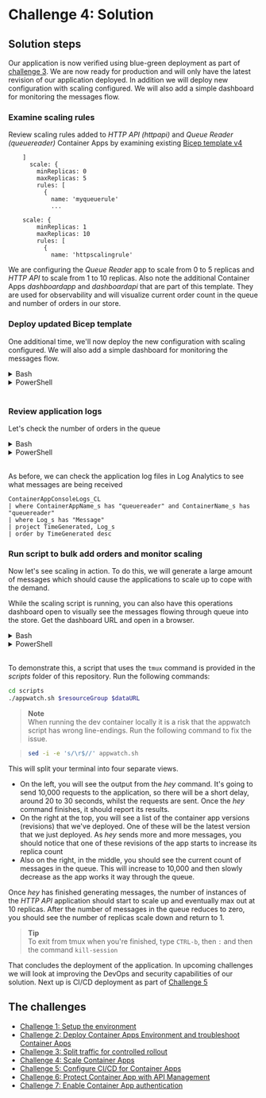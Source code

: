# Challenge 4: Solution

## Solution steps
Our application is now verified using blue-green deployment as part of [challenge 3](challenge3.md). We are now ready for production and will only have the latest revision of our application deployed. In addition we will deploy new configuration with scaling configured. We will also add a simple dashboard for monitoring the messages flow.


### Examine scaling rules
Review scaling rules added to _HTTP API (httpapi)_ and _Queue Reader (queuereader)_ Container Apps by examining existing [Bicep template v4](v4_template.bicep)

```bicep
    ]
      scale: {
        minReplicas: 0
        maxReplicas: 5
        rules: [
          {
            name: 'myqueuerule'
            ...

    scale: {
        minReplicas: 1
        maxReplicas: 10
        rules: [
          {
            name: 'httpscalingrule'
```

We are configuring the _Queue Reader_ app to scale from 0 to 5 replicas and _HTTP API_ to scale from 1 to 10 replicas. Also note the additional Container Apps _dashboardapp_ and _dashboardapi_  that are part of this template. They are used for observability and will visualize current order count in the queue and number of orders in our store.

### Deploy updated Bicep template
One additional time, we'll now deploy the new configuration with scaling configured. We will also add a simple dashboard for monitoring the messages flow.


<details>
  <summary>Bash</summary>

```bash
# Deploy Bicep template.
az deployment group create \
  -g $resourceGroup \
  --template-file v4_template.bicep \
  --parameters @v4_parametersbicep.json \
  --parameters \
    ContainerApps_Environment_Name=$containerAppEnv \
    LogAnalytics_Workspace_Name=$logAnalytics \
    AppInsights_Name=$appInsights \
    Location=$location
```

  </summary>
</details>

<details>
  <summary>PowerShell</summary>

```PowerShell
New-AzResourceGroupDeployment -ResourceGroupName $resourceGroup -Name 'v4_deployment' -TemplateFile .\v4_template.bicep -TemplateParameterFile .\v4_parametersbicep.json -Location $location -ContainerApps_Environment_Name $containerAppEnv -LogAnalytics_Workspace_Name $logAnalytics -AppInsights_Name $appInsights
```

  </summary>
</details>
<br>

### Review application logs

Let's check the number of orders in the queue

<details>
  <summary>Bash</summary>
  
```bash
curl $dataURL
```

  </summary>
</details>

<details>
  <summary>PowerShell</summary>

```PowerShell
Invoke-RestMethod $dataUrl
```

  </summary>
</details>
<br>

As before, we can check the application log files in Log Analytics to see what messages are being received

```kusto
ContainerAppConsoleLogs_CL
| where ContainerAppName_s has "queuereader" and ContainerName_s has "queuereader"
| where Log_s has "Message"
| project TimeGenerated, Log_s
| order by TimeGenerated desc
```
### Run script to bulk add orders and monitor scaling
Now let's see scaling in action. To do this, we will generate a large amount of messages which should cause the applications to scale up to cope with the demand.

While the scaling script is running, you can also have this operations dashboard open to visually see the messages flowing through queue into the store. Get the dashboard URL and open in a browser.

<details>
  <summary>Bash</summary>

```bash
dashboardURL=https://dashboardapp.$(az containerapp env show -g $resourceGroup -n $containerAppEnv --query 'properties.defaultDomain' -o tsv)
```

  </summary>
</details>

<details>
  <summary>PowerShell</summary>

```PowerShell
$dashboardURL="https://dashboardapp.$((Get-AzContainerAppManagedEnv -ResourceGroupName $resourceGroup -EnvName $containerAppEnv).DefaultDomain)/"
```

  </summary>
</details>
<br>

To demonstrate this, a script that uses the `tmux` command is provided in the _scripts_ folder of this repository. Run the following commands:

```bash
cd scripts
./appwatch.sh $resourceGroup $dataURL
```

> **Note**<br>
> When running the dev container locally it is a risk that the appwatch script has wrong line-endings. Run the following command to fix the issue.

> ```bash
> sed -i -e 's/\r$//' appwatch.sh
> ```

This will split your terminal into four separate views.

* On the left, you will see the output from the _hey_ command. It's going to send 10,000 requests to the application, so there will be a short delay, around 20 to 30 seconds, whilst the requests are sent. Once the _hey_ command finishes, it should report its results.
* On the right at the top, you will see a list of the container app versions (revisions) that we've deployed. One of these will be the latest version that we just deployed. As _hey_ sends more and more messages, you should notice that one of these revisions of the app starts to increase its replica count
* Also on the right, in the middle, you should see the current count of messages in the queue. This will increase to 10,000 and then slowly decrease as the app works it way through the queue.

Once _hey_ has finished generating messages, the number of instances of the _HTTP API_ application should start to scale up and eventually max out at 10 replicas. After the number of messages in the queue reduces to zero, you should see the number of replicas scale down and return to 1.

> **Tip**<br> 
> To exit from tmux when you're finished, type `CTRL-b`, then `:` and then the command `kill-session`

That concludes the deployment of the application. In upcoming challenges we will look at improving the DevOps and security capabilities of our solution. Next up is CI/CD deployment as part of [Challenge 5](challenge5.md)

## The challenges

- [Challenge 1: Setup the environment](challenge1.md)
- [Challenge 2: Deploy Container Apps Environment and troubleshoot Container Apps](challenge2.md)
- [Challenge 3: Split traffic for controlled rollout](challenge3.md)
- [Challenge 4: Scale Container Apps](challenge4.md)
- [Challenge 5: Configure CI/CD for Container Apps](challenge5.md)
- [Challenge 6: Protect Container App with API Management](challenge6.md)
- [Challenge 7: Enable Container App authentication](challenge7.md)
